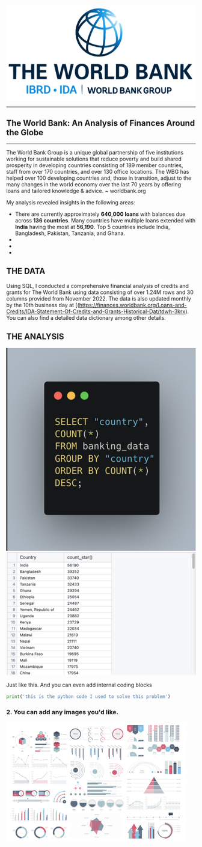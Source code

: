 <img src="images/worldbank_logo.png?raw=true"/>

---
## The World Bank: An Analysis of Finances Around the Globe
---


The World Bank Group is a unique global partnership of five institutions working for sustainable solutions that reduce poverty and build shared prosperity in developing countries consisting of 189 member countries, staff from over 170 countries, and over 130 office locations. The WBG has helped over 100 developing countries and, those in transition, adjust to the many changes in the world economy over the last 70 years by offering loans and tailored knowledge & advice. ~ worldbank.org

My analysis revealed insights in the following areas:

- There are currently approximately **640,000 loans** with balances due across **136 countries**.  Many countries have multiple loans extended with **India** having the most at **56,190**. Top 5 countries include India, Bangladesh, Pakistan, Tanzania, and Ghana.
- 
-
-

## THE DATA
Using SQL, I conducted a comprehensive financial analysis of credits and grants for The World Bank using data consisting of over 1.24M rows and 30 columns provided from November 2022.  The data is also updated monthly by the 10th business day at [(https://finances.worldbank.org/Loans-and-Credits/IDA-Statement-Of-Credits-and-Grants-Historical-Dat/tdwh-3krx). You can also find a detailed data dictionary among other details.






## THE ANALYSIS

<img src="images/Code1.png?raw=true"/>

<img src="images/No_Loans.png?raw=true"/>



Just like this. And you can even add internal coding blocks

```python
print('this is the python code I used to solve this problem')
```

### 2. You can add any images you'd like. 

<img src="images/dummy_thumbnail.jpg?raw=true"/>
